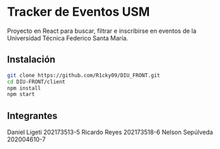 # Tracker de Eventos USM

Proyecto en React para buscar, filtrar e inscribirse en eventos de la Universidad Técnica Federico Santa María.

## Instalación

```bash
git clone https://github.com/R1cky09/DIU_FRONT.git
cd DIU-FRONT/client
npm install
npm start
```

## Integrantes

Daniel Ligeti 202173513-5
Ricardo Reyes 202173518-6
Nelson Sepúlveda 202004610-7
